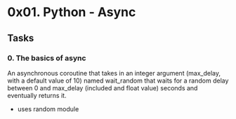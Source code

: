 # 0x01. Python - Async

## Tasks

### 0. The basics of async

An asynchronous coroutine that takes in an integer argument (max_delay, with a default value of 10) named wait_random that waits for a random delay between 0 and max_delay (included and float value) seconds and eventually returns it.

- uses random module
